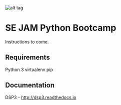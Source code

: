 ![alt tag](/docs/source/_static/dsp3_logo3.png?raw=true "DSP3")

SE JAM Python Bootcamp
====

Instructions to come.

## Requirements
Python 3
virtualenv
pip




## Documentation
DSP3 - http://dsp3.readthedocs.io 